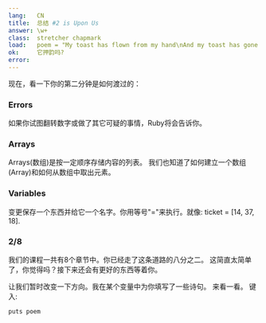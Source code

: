 ```yaml
---
lang:   CN
title:  总结 #2 is Upon Us
answer: \w+
class:  stretcher chapmark
load:   poem = "My toast has flown from my hand\nAnd my toast has gone to the moon.\nBut when I saw it on television,\nPlanting our flag on Halley's comet,\nMore still did I want to eat it.\n"
ok:     它押韵吗?
error:
---
```


现在，看一下你的第二分钟是如何渡过的：

### Errors
如果你试图翻转数字或做了其它可疑的事情，Ruby将会告诉你。

### Arrays
Arrays(数组)是按一定顺序存储内容的列表。
我们也知道了如何建立一个数组(Array)和如何从数组中取出元素。

### Variables
变更保存一个东西并给它一个名字。你用等号"="来执行。就像:
ticket = [14, 37, 18].

### 2/8
我们的课程一共有8个章节中。你已经走了这条道路的八分之二。
这简直太简单了，你觉得吗？接下来还会有更好的东西等着你。

让我们暂时改变一下方向。我在某个变量中为你填写了一些诗句。 
来看一看。 键入:

    puts poem
